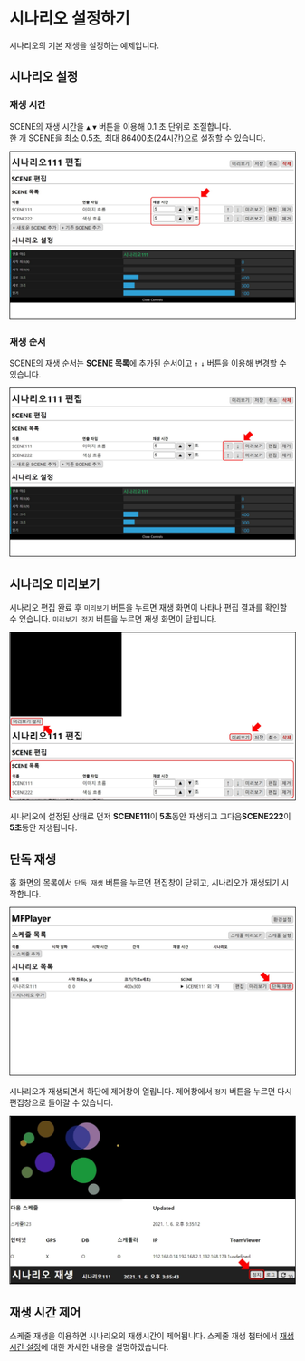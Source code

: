 # 시나리오 설정하기
시나리오의 기본 재생을 설정하는 예제입니다.

## 시나리오 설정

### 재생 시간
SCENE의 재생 시간을  `▲` `▼` 버튼을 이용해 0.1 초 단위로 조절합니다.  
한 개 SCENE을 최소 0.5초, 최대 86400초(24시간)으로 설정할 수 있습니다.

<img src="./img/scenario/playTime.jpg" style="border: 1px solid"/>

### 재생 순서 
SCENE의 재생 순서는 **SCENE 목록**에 추가된 순서이고 `↑` `↓` 버튼을 이용해 변경할 수 있습니다. 

<img src="./img/scenario/playOrder.jpg" style="border: 1px solid"/>

## 시나리오 미리보기
시나리오 편집 완료 후 `미리보기` 버튼을 누르면 재생 화면이 나타나 편집 결과를 확인할 수 있습니다.
`미리보기 정지` 버튼을 누르면 재생 화면이 닫힙니다.

<img src="./img/scenario/previewScenario.jpg" style="border: 1px solid"/>

시나리오에 설정된 상태로 먼저 **SCENE111**이 **5초**동안 재생되고 그다음**SCENE222**이 **5초**동안 재생됩니다.

## 단독 재생
홈 화면의 목록에서 `단독 재생` 버튼을 누르면 편집창이 닫히고, 시나리오가 재생되기 시작합니다.

<img src="./img/scenario/playScenario.jpg" style="border: 1px solid"/>

시나리오가 재생되면서 하단에 제어창이 열립니다. 제어창에서 `정지` 버튼을 누르면 다시 편집창으로 돌아갈 수 있습니다.

<img src="./img/scenario/stopScenario.jpg" style="border: 1px solid"/>

## 재생 시간 제어
스케줄 재생을 이용하면 시나리오의 재생시간이 제어됩니다.
스케줄 재생 챕터에서 [재생 시간 설정](../schedule/repeat.md)에 대한 자세한 내용을 설명하겠습니다.  

